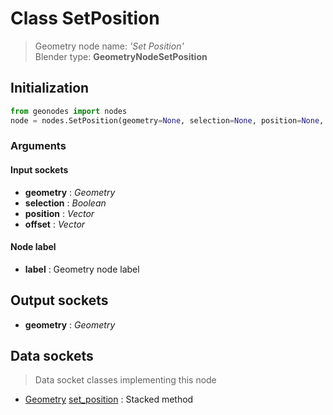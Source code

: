 
# Class SetPosition

> Geometry node name: _'Set Position'_<br>Blender type:  **GeometryNodeSetPosition**

## Initialization


```python
from geonodes import nodes
node = nodes.SetPosition(geometry=None, selection=None, position=None, offset=None, label=None)
```


### Arguments


#### Input sockets



- **geometry** : _Geometry_
- **selection** : _Boolean_
- **position** : _Vector_
- **offset** : _Vector_



#### Node label



- **label** : Geometry node label



## Output sockets



- **geometry** : _Geometry_



## Data sockets

> Data socket classes implementing this node


- [Geometry](../sockets/Geometry.md) [set_position](../sockets/Geometry.md#set_position) : Stacked method


